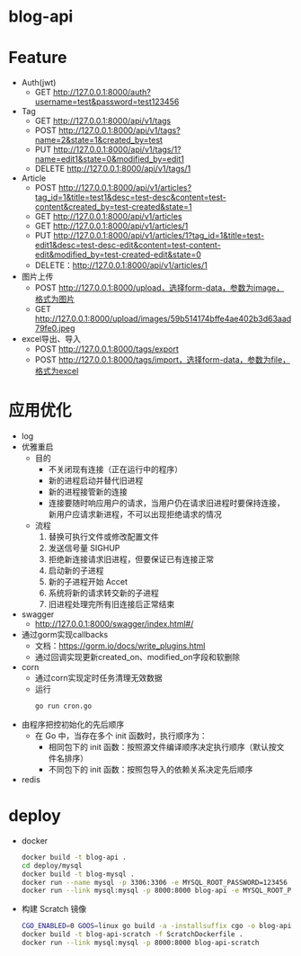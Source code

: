 # blog-api

# Feature
* Auth(jwt)
  + GET http://127.0.0.1:8000/auth?username=test&password=test123456
* Tag
  + GET http://127.0.0.1:8000/api/v1/tags
  + POST http://127.0.0.1:8000/api/v1/tags?name=2&state=1&created_by=test
  + PUT http://127.0.0.1:8000/api/v1/tags/1?name=edit1&state=0&modified_by=edit1
  + DELETE http://127.0.0.1:8000/api/v1/tags/1
* Article
  + POST http://127.0.0.1:8000/api/v1/articles?tag_id=1&title=test1&desc=test-desc&content=test-content&created_by=test-created&state=1
  + GET http://127.0.0.1:8000/api/v1/articles
  + GET http://127.0.0.1:8000/api/v1/articles/1
  + PUT http://127.0.0.1:8000/api/v1/articles/1?tag_id=1&title=test-edit1&desc=test-desc-edit&content=test-content-edit&modified_by=test-created-edit&state=0
  + DELETE：http://127.0.0.1:8000/api/v1/articles/1
* 图片上传
  + POST http://127.0.0.1:8000/upload，选择form-data，参数为image，格式为图片
  + GET http://127.0.0.1:8000/upload/images/59b514174bffe4ae402b3d63aad79fe0.jpeg
* excel导出、导入
  + POST http://127.0.0.1:8000/tags/export
  + POST http://127.0.0.1:8000/tags/import，选择form-data，参数为file，格式为excel


# 应用优化
* log
* 优雅重启
  + 目的
    - 不关闭现有连接（正在运行中的程序）
    - 新的进程启动并替代旧进程
    - 新的进程接管新的连接
    - 连接要随时响应用户的请求，当用户仍在请求旧进程时要保持连接，新用户应请求新进程，不可以出现拒绝请求的情况
  + 流程
    1. 替换可执行文件或修改配置文件
    2. 发送信号量 SIGHUP
    3. 拒绝新连接请求旧进程，但要保证已有连接正常
    4. 启动新的子进程
    5. 新的子进程开始 Accet
    6. 系统将新的请求转交新的子进程
    7. 旧进程处理完所有旧连接后正常结束
* swagger
  + http://127.0.0.1:8000/swagger/index.html#/
* 通过gorm实现callbacks
  + 文档：https://gorm.io/docs/write_plugins.html
  + 通过回调实现更新created_on、modified_on字段和软删除
* corn
  + 通过corn实现定时任务清理无效数据
  + 运行
    ```bash
    go run cron.go
    ```
* 由程序把控初始化的先后顺序
  + 在 Go 中，当存在多个 init 函数时，执行顺序为： 
    - 相同包下的 init 函数：按照源文件编译顺序决定执行顺序（默认按文件名排序）
    - 不同包下的 init 函数：按照包导入的依赖关系决定先后顺序
* redis

# deploy
* docker
  ```bash
  docker build -t blog-api .
  cd deploy/mysql
  docker build -t blog-mysql .
  docker run --name mysql -p 3306:3306 -e MYSQL_ROOT_PASSWORD=123456 -v /Users/iced_me/data/docker-mysql:/var/lib/mysql -d blog-mysql
  docker run --link mysql:mysql -p 8000:8000 blog-api -e MYSQL_ROOT_PASSWORD=123456
  ```
* 构建 Scratch 镜像
  ```bash
  CGO_ENABLED=0 GOOS=linux go build -a -installsuffix cgo -o blog-api .
  docker build -t blog-api-scratch -f ScratchDockerfile .
  docker run --link mysql:mysql -p 8000:8000 blog-api-scratch
  ```